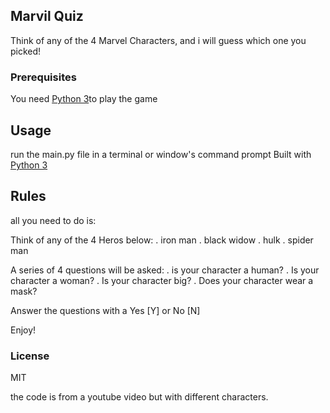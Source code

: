 ## Marvil Quiz

Think of any of the 4 Marvel Characters, and i will guess which one you picked!

### Prerequisites

 You need [Python 3](https://www.python.org/)to play the game

## Usage
 run the main.py file in a terminal or window's command prompt
  Built with [Python 3](https://www.python.org/doc/)

## Rules
all you need to do is:

 Think of any of the 4 Heros below:
  . iron man
  . black widow
  . hulk
  . spider man

 A series of 4 questions will be asked:
  . is your character a human?
  . Is your character a woman?
  . Is your character big?
  . Does your character wear a mask?

  Answer the questions with a Yes [Y] or No [N]
  
  Enjoy!

### License 
MIT

the code is from a youtube video but with different characters.